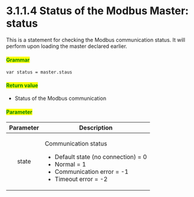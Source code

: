 ﻿# 3.1.1.4 Status of the Modbus Master: status

This is a statement for checking the Modbus communication status.
It will perform upon loading the master declared earlier.

#### <mark style="color:green;">Grammar</mark>

```
var status = master.staus
```

#### <mark style="color:green;">Return value</mark>
- Status of the Modbus communication

#### <mark style="color:green;">Parameter</mark>

|Parameter| Description                                                                                                    
| :---: | ------------------------------------------------------------------------------------------------------- 
|   state  | <p>Communication status</p><ul><li>Default state (no connection) = 0</li><li>Normal = 1</li><li>Communication error = -1</li><li>Timeout error = -2</li></ul>    | 


